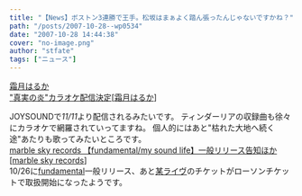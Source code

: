 ```yaml
---
title: "【News】ボストン3連勝で王手。松坂はまぁよく踏ん張ったんじゃないですかね？"
path: "/posts/2007-10-28--wp0534"
date: "2007-10-28 14:44:38"
cover: "no-image.png"
author: "stfate"
tags: ["ニュース"]
---
```


<style type="text/css">
<!--
p {white-space: pre-wrap};
-->
</style>

<a class="topics" href="http://joysound.com/ex/search/karaoke/_selSongNo_167013_song.htm" target="_blank">霜月はるか "真実の炎"カラオケ配信決定</a><span class="junre">[<a href="http://shimotsukin.com/" target="_blank">霜月はるか</a>]</span>
<div class="news">JOYSOUNDで<em>11/11</em>より配信されるみたいです。
ティンダーリアの収録曲も徐々にカラオケで網羅されていってますね。
個人的にはあと"枯れた大地へ続く途"あたりも歌ってみたいところです。</div>
<a class="topics" href="http://www.marbleskyrecords.com/" target="_blank">marble sky records 【fundamental/my sound life】一般リリース告知ほか</a><span class="junre">[<a href="http://www.marbleskyrecords.com/" target="_blank">marble sky records</a>]</span>
<div class="news">10/26に<a href="http://www.mysoundlife.com/fundamental/" target="_blank">fundamental</a>一般リリース、あと<a href="http://www.marbleskyrecords.com/live/1/" target="_blank">某ライヴ</a>のチケットがローソンチケットで取扱開始になったようです。</div>
